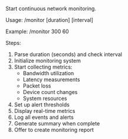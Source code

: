 Start continuous network monitoring.

Usage: /monitor [duration] [interval]

Example: /monitor 300 60

Steps:
1. Parse duration (seconds) and check interval
2. Initialize monitoring system
3. Start collecting metrics:
   - Bandwidth utilization
   - Latency measurements
   - Packet loss
   - Device count changes
   - System resources
4. Set up alert thresholds
5. Display real-time metrics
6. Log all events and alerts
7. Generate summary when complete
8. Offer to create monitoring report